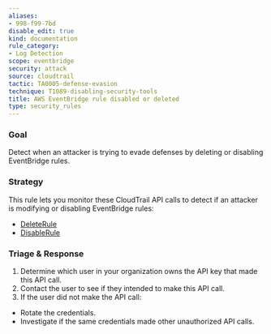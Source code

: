 ```yaml
---
aliases:
- 998-f99-7bd
disable_edit: true
kind: documentation
rule_category:
- Log Detection
scope: eventbridge
security: attack
source: cloudtrail
tactic: TA0005-defense-evasion
technique: T1089-disabling-security-tools
title: AWS EventBridge rule disabled or deleted
type: security_rules
---
```


### Goal
Detect when an attacker is trying to evade defenses by deleting or disabling EventBridge rules.

### Strategy
This rule lets you monitor these CloudTrail API calls to detect if an attacker is modifying or disabling EventBridge rules:

* [DeleteRule][1]
* [DisableRule][2]

### Triage & Response
1. Determine which user in your organization owns the API key that made this API call.
2. Contact the user to see if they intended to make this API call.
3. If the user did not make the API call:
 * Rotate the credentials.
 * Investigate if the same credentials made other unauthorized API calls.

[1]: https://docs.aws.amazon.com/eventbridge/latest/APIReference/API_DeleteRule.html
[2]: https://docs.aws.amazon.com/eventbridge/latest/APIReference/API_DisableRule.html
